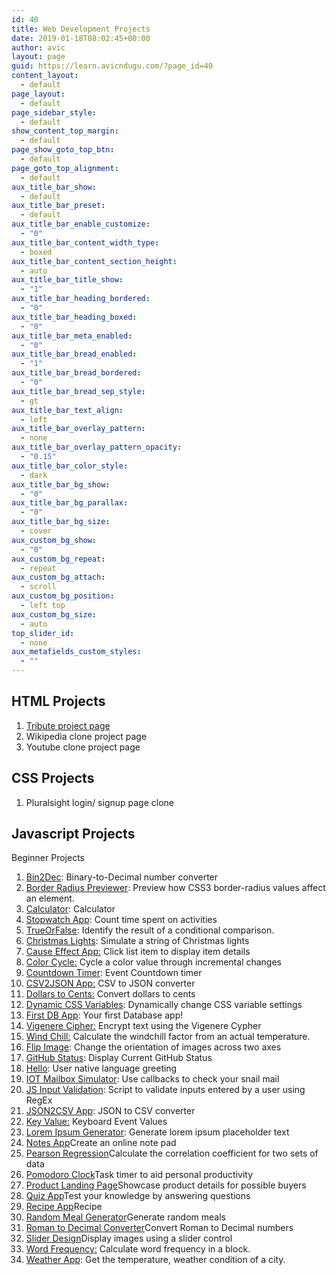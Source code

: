 ```yaml
---
id: 40
title: Web Development Projects
date: 2019-01-18T08:02:45+00:00
author: avic
layout: page
guid: https://learn.avicndugu.com/?page_id=40
content_layout:
  - default
page_layout:
  - default
page_sidebar_style:
  - default
show_content_top_margin:
  - default
page_show_goto_top_btn:
  - default
page_goto_top_alignment:
  - default
aux_title_bar_show:
  - default
aux_title_bar_preset:
  - default
aux_title_bar_enable_customize:
  - "0"
aux_title_bar_content_width_type:
  - boxed
aux_title_bar_content_section_height:
  - auto
aux_title_bar_title_show:
  - "1"
aux_title_bar_heading_bordered:
  - "0"
aux_title_bar_heading_boxed:
  - "0"
aux_title_bar_meta_enabled:
  - "0"
aux_title_bar_bread_enabled:
  - "1"
aux_title_bar_bread_bordered:
  - "0"
aux_title_bar_bread_sep_style:
  - gt
aux_title_bar_text_align:
  - left
aux_title_bar_overlay_pattern:
  - none
aux_title_bar_overlay_pattern_opacity:
  - "0.15"
aux_title_bar_color_style:
  - dark
aux_title_bar_bg_show:
  - "0"
aux_title_bar_bg_parallax:
  - "0"
aux_title_bar_bg_size:
  - cover
aux_custom_bg_show:
  - "0"
aux_custom_bg_repeat:
  - repeat
aux_custom_bg_attach:
  - scroll
aux_custom_bg_position:
  - left top
aux_custom_bg_size:
  - auto
top_slider_id:
  - none
aux_metafields_custom_styles:
  - ""
---
```

## HTML Projects

<li style="list-style-type: none;">
  <ol>
    <li>
      <a href="https://learn.avicndugu.com/html-projects-tribute-page/">Tribute project page</a>
    </li>
    <li>
      Wikipedia clone project page
    </li>
    <li>
      Youtube clone project page
    </li>
  </ol>
</li>

## CSS Projects

<li style="list-style-type: none;">
  <ol>
    <li>
      Pluralsight login/ signup page clone
    </li>
  </ol>
</li>

## Javascript Projects

Beginner Projects

<li style="list-style-type: none;">
  <ol>
    <li>
      <a href="https://github.com/florinpop17/app-ideas/blob/master/Projects/1-Beginner/Bin2Dec-App.md">Bin2Dec</a>: Binary-to-Decimal number converter
    </li>
    <li>
      <a href="https://github.com/florinpop17/app-ideas/blob/master/Projects/1-Beginner/Border-Radius-Previewer.md">Border Radius Previewer</a>: Preview how CSS3 border-radius values affect an element.
    </li>
    <li>
      <a href="https://github.com/florinpop17/app-ideas/blob/master/Projects/1-Beginner/Calculator-App.md">Calculator</a>: Calculator
    </li>
    <li>
      <a href="https://github.com/florinpop17/app-ideas/blob/master/Projects/1-Beginner/Stopwatch-App.md">Stopwatch App</a>: Count time spent on activities
    </li>
    <li>
      <a href="https://github.com/florinpop17/app-ideas/blob/master/Projects/1-Beginner/True-or-False-App.md">TrueOrFalse</a>: Identify the result of a conditional comparison.
    </li>
    <li>
      <a href="https://github.com/florinpop17/app-ideas/blob/master/Projects/1-Beginner/Christmas-Lights-App.md">Christmas Lights</a>: Simulate a string of Christmas lights
    </li>
    <li>
      <a href="https://github.com/florinpop17/app-ideas/blob/master/Projects/1-Beginner/Cause-Effect-App.md">Cause Effect App:</a> Click list item to display item details
    </li>
    <li>
      <a href="https://github.com/florinpop17/app-ideas/blob/master/Projects/1-Beginner/Color-Cycle-App.md">Color Cycle:</a> Cycle a color value through incremental changes
    </li>
    <li>
      <a href="https://github.com/florinpop17/app-ideas/blob/master/Projects/1-Beginner/Countdown-Timer-App.md">Countdown Timer</a>: Event Countdown timer
    </li>
    <li>
      <a href="https://github.com/florinpop17/app-ideas/blob/master/Projects/1-Beginner/CSV2JSON-App.md">CSV2JSON App:</a> CSV to JSON converter
    </li>
    <li>
      <a href="https://github.com/florinpop17/app-ideas/blob/master/Projects/1-Beginner/Dollars-To-Cents-App.md">Dollars to Cents:</a> Convert dollars to cents
    </li>
    <li>
      <a href="https://github.com/florinpop17/app-ideas/blob/master/Projects/1-Beginner/Dynamic-CSSVar-app.md">Dynamic CSS Variables</a>: Dynamically change CSS variable settings
    </li>
    <li>
      <a href="https://github.com/florinpop17/app-ideas/blob/master/Projects/1-Beginner/First-DB-App.md">First DB App</a>: Your first Database app!
    </li>
    <li>
      <a href="https://github.com/florinpop17/app-ideas/blob/master/Projects/1-Beginner/Vigenere-Cipher.md">Vigenere Cipher:</a> Encrypt text using the Vigenere Cypher
    </li>
    <li>
      <a href="https://github.com/florinpop17/app-ideas/blob/master/Projects/1-Beginner/Windchill-App.md">Wind Chill:</a> Calculate the windchill factor from an actual temperature.
    </li>
    <li>
      <a href="https://github.com/florinpop17/app-ideas/blob/master/Projects/1-Beginner/Flip-Image-App.md">Flip Image</a>: Change the orientation of images across two axes
    </li>
    <li>
      <a href="https://github.com/florinpop17/app-ideas/blob/master/Projects/1-Beginner/GitHub-Status-App.md">GitHub Status</a>: Display Current GitHub Status
    </li>
    <li>
      <a href="https://github.com/florinpop17/app-ideas/blob/master/Projects/1-Beginner/Hello-App.md">Hello</a>: User native language greeting
    </li>
    <li>
      <a href="https://github.com/florinpop17/app-ideas/blob/master/Projects/1-Beginner/IOT-Mailbox-App.md">IOT Mailbox Simulator</a>: Use callbacks to check your snail mail
    </li>
    <li>
      <a href="https://github.com/florinpop17/app-ideas/blob/master/Projects/1-Beginner/Javascript-Validation-With-Regex.md">JS Input Validation</a>: Script to validate inputs entered by a user using RegEx
    </li>
    <li>
      <a href="https://github.com/florinpop17/app-ideas/blob/master/Projects/1-Beginner/JSON2CSV-App.md">JSON2CSV App</a>: JSON to CSV converter
    </li>
    <li>
      <a href="https://github.com/florinpop17/app-ideas/blob/master/Projects/1-Beginner/Key-Value-App.md">Key Value:</a> Keyboard Event Values
    </li>
    <li>
      <a href="https://github.com/florinpop17/app-ideas/blob/master/Projects/1-Beginner/Lorem-Ipsum-Generator.md">Lorem Ipsum Generator</a>: Generate lorem ipsum placeholder text
    </li>
    <li>
      <a href="https://github.com/florinpop17/app-ideas/blob/master/Projects/1-Beginner/Notes-App.md">Notes App</a>Create an online note pad
    </li>
    <li>
      <a href="https://github.com/florinpop17/app-ideas/blob/master/Projects/1-Beginner/Pearson-Regression-App.md">Pearson Regression</a>Calculate the correlation coefficient for two sets of data
    </li>
    <li>
      <a href="https://github.com/florinpop17/app-ideas/blob/master/Projects/1-Beginner/Pomodoro-Clock.md">Pomodoro Clock</a>Task timer to aid personal productivity
    </li>
    <li>
      <a href="https://github.com/florinpop17/app-ideas/blob/master/Projects/1-Beginner/Product-Landing-Page.md">Product Landing Page</a>Showcase product details for possible buyers
    </li>
    <li>
      <a href="https://github.com/florinpop17/app-ideas/blob/master/Projects/1-Beginner/Quiz-App.md">Quiz App</a>Test your knowledge by answering questions
    </li>
    <li>
      <a href="https://github.com/florinpop17/app-ideas/blob/master/Projects/1-Beginner/Recipe-App.md">Recipe App</a>Recipe
    </li>
    <li>
      <a href="https://github.com/florinpop17/app-ideas/blob/master/Projects/1-Beginner/Random-Meal-Generator.md">Random Meal Generator</a>Generate random meals
    </li>
    <li>
      <a href="https://github.com/florinpop17/app-ideas/blob/master/Projects/1-Beginner/Roman-to-Decimal-Converter.md">Roman to Decimal Converter</a>Convert Roman to Decimal numbers
    </li>
    <li>
      <a href="https://github.com/florinpop17/app-ideas/blob/master/Projects/1-Beginner/Slider-Design.md">Slider Design</a>Display images using a slider control
    </li>
    <li>
      <a href="https://github.com/florinpop17/app-ideas/blob/master/Projects/1-Beginner/Word-Frequency-App.md">Word Frequency:</a> Calculate word frequency in a block.
    </li>
    <li>
      <a href="https://github.com/florinpop17/app-ideas/blob/master/Projects/1-Beginner/Weather-App.md">Weather App</a>: Get the temperature, weather condition of a city.
    </li>
  </ol>
</li>

&nbsp;